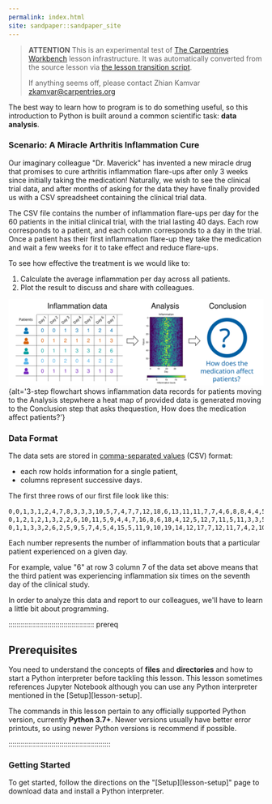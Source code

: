 ```yaml
---
permalink: index.html
site: sandpaper::sandpaper_site
---
```


> **ATTENTION** This is an experimental test of [The Carpentries Workbench](https://carpentries.github.io/workbench) lesson infrastructure.
> It was automatically converted from the source lesson via [the lesson transition script](https://github.com/carpentries/lesson-transition/).
> 
> If anything seems off, please contact Zhian Kamvar [zkamvar@carpentries.org](mailto:zkamvar@carpentries.org)

The best way to learn how to program is to do something useful,
so this introduction to Python is built around a common scientific task:
**data analysis**.

### Scenario: A Miracle Arthritis Inflammation Cure

Our imaginary colleague "Dr. Maverick" has invented a new miracle drug that promises to
cure arthritis inflammation flare-ups after only 3 weeks since initially taking the
medication! Naturally, we wish to see the clinical trial data, and after months of asking
for the data they have finally provided us with a CSV spreadsheet containing the clinical
trial data.

The CSV file contains the number of inflammation flare-ups per day for the 60 patients
in the initial clinical trial, with the trial lasting 40 days. Each row corresponds to a
patient, and each column corresponds to a day in the trial. Once a patient has their first
inflammation flare-up they take the medication and wait a few weeks for it to take effect
and reduce flare-ups.

To see how effective the treatment is we would like to:

1. Calculate the average inflammation per day across all patients.
2. Plot the result to discuss and share with colleagues.

![](episodes/fig/lesson-overview.svg "Lesson Overview"){alt='3-step flowchart shows inflammation data records for patients moving to the Analysis stepwhere a heat map of provided data is generated moving to the Conclusion step that asks thequestion, How does the medication affect patients?'}

### Data Format

The data sets are stored in
[comma-separated values](learners/reference.md#comma-separated-values) (CSV) format:

- each row holds information for a single patient,
- columns represent successive days.

The first three rows of our first file look like this:

```source
0,0,1,3,1,2,4,7,8,3,3,3,10,5,7,4,7,7,12,18,6,13,11,11,7,7,4,6,8,8,4,4,5,7,3,4,2,3,0,0
0,1,2,1,2,1,3,2,2,6,10,11,5,9,4,4,7,16,8,6,18,4,12,5,12,7,11,5,11,3,3,5,4,4,5,5,1,1,0,1
0,1,1,3,3,2,6,2,5,9,5,7,4,5,4,15,5,11,9,10,19,14,12,17,7,12,11,7,4,2,10,5,4,2,2,3,2,2,1,1
```

Each number represents the number of inflammation bouts that a particular patient experienced on a
given day.

For example, value "6" at row 3 column 7 of the data set above means that the third
patient was experiencing inflammation six times on the seventh day of the clinical study.

In order to analyze this data and report to our colleagues, we'll have to learn a little bit
about programming.

::::::::::::::::::::::::::::::::::::::::::  prereq

## Prerequisites

You need to understand the concepts of **files** and **directories** and how to start a Python
interpreter before tackling this lesson. This lesson sometimes references Jupyter
Notebook although you can use any Python interpreter mentioned in the [Setup][lesson-setup].

The commands in this lesson pertain to any officially supported Python version, currently **Python
3\.7+**.  Newer versions usually have better error printouts, so using newer Python versions is
recommend if possible.


::::::::::::::::::::::::::::::::::::::::::::::::::

### Getting Started

To get started, follow the directions on the "[Setup][lesson-setup]" page to download data
and install a Python interpreter.





